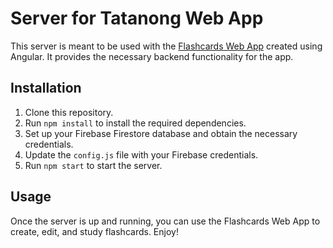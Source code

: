 # Server for Tatanong Web App

This server is meant to be used with the [Flashcards Web App](https://dev.to/ibukunfolay/build-a-nodejs-server-using-firebasefirestore-crud-2725) created using Angular. It provides the necessary backend functionality for the app.

## Installation

1. Clone this repository.
2. Run `npm install` to install the required dependencies.
3. Set up your Firebase Firestore database and obtain the necessary credentials.
4. Update the `config.js` file with your Firebase credentials.
5. Run `npm start` to start the server.

## Usage

Once the server is up and running, you can use the Flashcards Web App to create, edit, and study flashcards. Enjoy!
